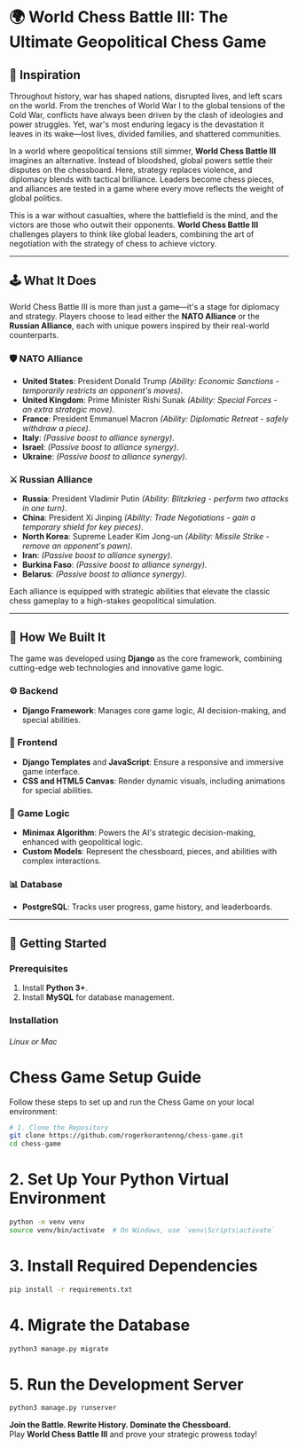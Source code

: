 # 🌍 World Chess Battle III: The Ultimate Geopolitical Chess Game

## 🎯 Inspiration

Throughout history, war has shaped nations, disrupted lives, and left scars on the world. From the trenches of World War I to the global tensions of the Cold War, conflicts have always been driven by the clash of ideologies and power struggles. Yet, war's most enduring legacy is the devastation it leaves in its wake—lost lives, divided families, and shattered communities.

In a world where geopolitical tensions still simmer, **World Chess Battle III** imagines an alternative. Instead of bloodshed, global powers settle their disputes on the chessboard. Here, strategy replaces violence, and diplomacy blends with tactical brilliance. Leaders become chess pieces, and alliances are tested in a game where every move reflects the weight of global politics.

This is a war without casualties, where the battlefield is the mind, and the victors are those who outwit their opponents. **World Chess Battle III** challenges players to think like global leaders, combining the art of negotiation with the strategy of chess to achieve victory.

---

## 🕹️ What It Does

World Chess Battle III is more than just a game—it's a stage for diplomacy and strategy. Players choose to lead either the **NATO Alliance** or the **Russian Alliance**, each with unique powers inspired by their real-world counterparts.

### 🛡️ NATO Alliance
- **United States**: President Donald Trump *(Ability: Economic Sanctions - temporarily restricts an opponent's moves)*.  
- **United Kingdom**: Prime Minister Rishi Sunak *(Ability: Special Forces - an extra strategic move)*.  
- **France**: President Emmanuel Macron *(Ability: Diplomatic Retreat - safely withdraw a piece)*.  
- **Italy**: *(Passive boost to alliance synergy)*.
- **Israel**: *(Passive boost to alliance synergy)*.
- **Ukraine**: *(Passive boost to alliance synergy)*.


### ⚔️ Russian Alliance
- **Russia**: President Vladimir Putin *(Ability: Blitzkrieg - perform two attacks in one turn)*.  
- **China**: President Xi Jinping *(Ability: Trade Negotiations - gain a temporary shield for key pieces)*.  
- **North Korea**: Supreme Leader Kim Jong-un *(Ability: Missile Strike - remove an opponent's pawn)*.  
- **Iran**: *(Passive boost to alliance synergy)*.
- **Burkina Faso**: *(Passive boost to alliance synergy)*.
- **Belarus**: *(Passive boost to alliance synergy)*.

Each alliance is equipped with strategic abilities that elevate the classic chess gameplay to a high-stakes geopolitical simulation.

---

## 🔨 How We Built It

The game was developed using **Django** as the core framework, combining cutting-edge web technologies and innovative game logic.

### ⚙️ Backend
- **Django Framework**: Manages core game logic, AI decision-making, and special abilities.

### 🎨 Frontend
- **Django Templates** and **JavaScript**: Ensure a responsive and immersive game interface.
- **CSS and HTML5 Canvas**: Render dynamic visuals, including animations for special abilities.

### 🧠 Game Logic
- **Minimax Algorithm**: Powers the AI's strategic decision-making, enhanced with geopolitical logic.
- **Custom Models**: Represent the chessboard, pieces, and abilities with complex interactions.

### 📊 Database
- **PostgreSQL**: Tracks user progress, game history, and leaderboards.

---

## 🚀 Getting Started

### Prerequisites
1. Install **Python 3+**.
2. Install **MySQL** for database management.

### Installation
###### Linux or Mac
# Chess Game Setup Guide

Follow these steps to set up and run the Chess Game on your local environment:

```bash
# 1. Clone the Repository
git clone https://github.com/rogerkorantenng/chess-game.git
cd chess-game
```

# 2. Set Up Your Python Virtual Environment
```bash
python -m venv venv
source venv/bin/activate  # On Windows, use `venv\Scripts\activate`
```
# 3. Install Required Dependencies
```bash
pip install -r requirements.txt
```

# 4. Migrate the Database
```bash
python3 manage.py migrate
```

# 5. Run the Development Server
```bash
python3 manage.py runserver
```



**Join the Battle. Rewrite History. Dominate the Chessboard.**  
Play **World Chess Battle III** and prove your strategic prowess today!

